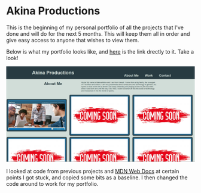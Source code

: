 # Akina Productions

This is the beginning of my personal portfolio of all the projects that I've done and will do for the next 5 months. This will keep them all in order and give easy access to anyone that wishes to view them.

Below is what my portfolio looks like, and [here]() is the link drectly to it. Take a look!

![Potfolio Screenshot](./assets/images/Portfolio-screenshot.png)

I looked at code from previous projects and [MDN Web Docs](https://developer.mozilla.org/en-US/) at certain points I got stuck, and copied some bits as a baseline. I then changed the code around to work for my portfolio.